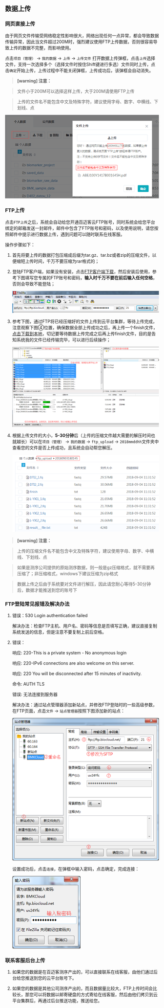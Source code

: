 ## 数据上传

### 网页直接上传

由于网页文件传输受网络稳定性影响很大，网络出现任何一点异常，都会导致数据传输异常，因此当文件超过200M时，强烈建议使用FTP上传数据，否则很容易导致上传的数据不完整，而影响使用。

点击`项目（管理）` -> `我的数据` -> `上传` -> `上传文件` 打开数据上传弹框，点击`上传`选择文件，支持一次选择多个（选择文件时按住Shift键进行多选）文件同时上传，点击`确定`开始上传，上传过程中不能关闭弹框，上传成功后，该弹框会自动消失。

> **[warning] 注意：**

> 文件小于200M可以选择这样上传，大于200M请使用FTP上传

> 上传的文件名不能包含中文及特殊字符，建议使用字母、数字、中横线、下划线、点

![upload](img/upload.png)

### FTP上传

点击`FTP上传`之后，系统会自动给您开通百迈客云FTP账号，同时系统会给您平台绑定的邮箱发送一封邮件，邮件中包含了FTP账号和密码，以及使用说明，请您按照邮件中提示进行数据上传，遇到问题可以随时联系在线客服。

操作步骤如下：

1. 首先将要上传的数据打包压缩成后缀为tar.gz、tar.bz或者zip的压缩文件，以便缩短上传时间，千万不要压缩为rar格式的；

2. 登陆FTP客户端，如果没有安装，点击[FTP客户端下载](https://filezilla-project.org/download.php?type=client)，然后安装后使用，参考下图填写您专属的FTP账号和密码，**输入时千万不要在前后输入任何空格**，否则会导致不能登陆；

    ![ftp-set-account](img/ftp-set-account.png)
3. 参考下图，通过FTP将已经压缩好的文件上传到云平台集群，等待上传完成，注意观察下图④位置，确保数据全部上传成功之后，再上传一个finish文件，[点击下载到本地](https://img.biocloud.net/docs/finish)，切记要等待数据上传完成之后再上传finish文件，目的是告知系统我的文件已经传输完毕，可以进行后续操作；

    ![ftp-upload-progress](img/ftp-upload-progress.png)
4. 根据上传文件的大小，**5-30分钟**后（上传的压缩文件越大需要的解压时间也就越长）可以在`项目（管理）` -> `我的数据` -> `ftp_upload` -> `2018mmddhh`文件夹中查看您的文件是否上传成功，且系统会自动帮您解压。

    ![ftp-upload-sucess](img/ftp-upload-sucess.png)

> **[warning] 注意：**

> 上传的压缩文件名不能包含中文及特殊字符，建议使用字母、数字、中横线、下划线、点

> 如果是测序公司提供的原始测序数据，则一般是gz压缩格式，就不需要再压缩了；非压缩格式，windows下建议压缩为zip格式

> 数据上传之后由于系统要对文件进行解压，因此请您耐心等待5-30分钟后，数据才能推送到您的账号下

### FTP登陆常见报错及解决办法

1. 错误：530 Login authentication failed

    解决办法：检查FTP主机、用户名、密码等信息是否填写正确，建议直接复制系统发送的信息，但是注意不要复制上前后空格。
2. 错误：

    响应:	220-This is a private system - No anonymous login
    
    响应:	220-IPv6 connections are also welcome on this server.
    
    响应:	220 You will be disconnected after 15 minutes of inactivity.
    
    命令:	AUTH TLS
    
    错误:	无法连接到服务器
    
    解决办法：通过站点管理器添加新站点，并修改FTP登陆时的一些高级参数，在FTP页面，点击`文件` -> `站点管理器`按照下图添加新的站点：
    
    ![ftp-site-setting](img/ftp-site-setting.png)
    
    设置成功后，点击`连接`，在弹框中输入密码，点击确定，完成连接：
    
    ![ftp-password-input](img/ftp-password-input.png)

### 联系客服后台上传

1. 如果您的数据是在百迈客测序产出的，可以直接联系在线客服，由他们通过后台给您推送到您的云平台账号下。

2. 如果您的数据是其他公司测序产出的，而且数据量比较大，FTP上传时间会比较长，那您可以将数据以邮寄硬盘的方式寄给在线客服，然后由他们拷贝到云平台集群后，再通过后台推送功能，推送给您。